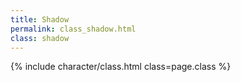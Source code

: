 ```yaml
---
title: Shadow
permalink: class_shadow.html
class: shadow
---
```


{% include character/class.html class=page.class %}
